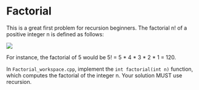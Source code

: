# Factorial
This is a great first problem for recursion beginners. The factorial n! of a positive integer n is defined as follows:

<img src="https://render.githubusercontent.com/render/math?math=n! = n \cdot (n - 1) \cdot (n - 2) \cdot \ldots \cdot 2 \cdot 1">

For instance, the factorial of 5 would be 5! = 5 * 4 * 3 * 2 * 1 = 120.

In `Factorial_workspace.cpp`, implement the `int factorial(int n)` function, which computes the factorial of the integer n. Your solution MUST use recursion.
